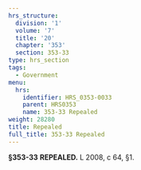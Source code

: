 ```yaml
---
hrs_structure:
  division: '1'
  volume: '7'
  title: '20'
  chapter: '353'
  section: 353-33
type: hrs_section
tags:
  - Government
menu:
  hrs:
    identifier: HRS_0353-0033
    parent: HRS0353
    name: 353-33 Repealed
weight: 28280
title: Repealed
full_title: 353-33 Repealed
---
```

**§353-33** **REPEALED.** L 2008, c 64, §1.